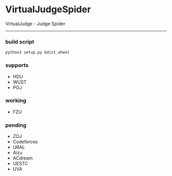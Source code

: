 # VirtualJudgeSpider
VirtualJudge - Judge Spider
***
### build script
`python3 setup.py bdist_wheel`

### supports
 - HDU
 - WUST
 - POJ
### working
 - FZU 
 
### pending
 - ZOJ
 - Codeforces
 - URAL
 - Aizu
 - ACdream
 - UESTC
 - UVA
 
